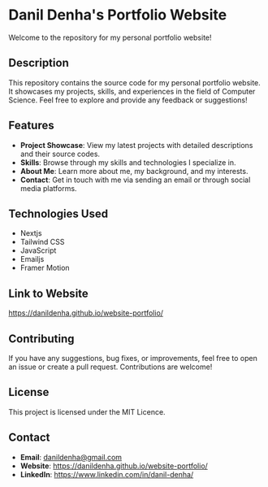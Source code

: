 # Danil Denha's Portfolio Website

Welcome to the repository for my personal portfolio website!

## Description
This repository contains the source code for my personal portfolio website. It showcases my projects, skills, and experiences in the field of Computer Science. Feel free to explore and provide any feedback or suggestions!

## Features
- **Project Showcase**: View my latest projects with detailed descriptions and their source codes.
- **Skills**: Browse through my skills and technologies I specialize in.
- **About Me**: Learn more about me, my background, and my interests.
- **Contact**: Get in touch with me via sending an email or through social media platforms.

## Technologies Used
- Nextjs
- Tailwind CSS
- JavaScript
- Emailjs
- Framer Motion

## Link to Website
https://danildenha.github.io/website-portfolio/

## Contributing
If you have any suggestions, bug fixes, or improvements, feel free to open an issue or create a pull request. Contributions are welcome!

## License
This project is licensed under the MIT Licence.

## Contact
- **Email**: danildenha@gmail.com
- **Website**: https://danildenha.github.io/website-portfolio/
- **LinkedIn**: https://www.linkedin.com/in/danil-denha/
